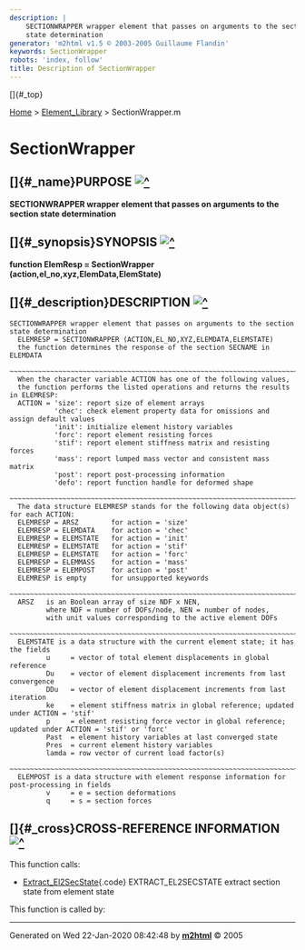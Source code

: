 ```yaml
---
description: |
    SECTIONWRAPPER wrapper element that passes on arguments to the section
    state determination
generator: 'm2html v1.5 © 2003-2005 Guillaume Flandin'
keywords: SectionWrapper
robots: 'index, follow'
title: Description of SectionWrapper
---
```


[]{#_top}

<div>

[Home](../FEDEASLab.html) &gt; [Element\_Library](FEDEASLab.html) &gt;
SectionWrapper.m

</div>

SectionWrapper
==============

[]{#_name}PURPOSE [![\^](../up.png)](#_top)
-------------------------------------------

<div class="box">

**SECTIONWRAPPER wrapper element that passes on arguments to the section
state determination**

</div>

[]{#_synopsis}SYNOPSIS [![\^](../up.png)](#_top)
------------------------------------------------

<div class="box">

**function ElemResp = SectionWrapper
(action,el\_no,xyz,ElemData,ElemState)**

</div>

[]{#_description}DESCRIPTION [![\^](../up.png)](#_top)
------------------------------------------------------

<div class="fragment">

``` {.comment}
SECTIONWRAPPER wrapper element that passes on arguments to the section state determination
  ELEMRESP = SECTIONWRAPPER (ACTION,EL_NO,XYZ,ELEMDATA,ELEMSTATE)
  the function determines the response of the section SECNAME in ELEMDATA
  ~~~~~~~~~~~~~~~~~~~~~~~~~~~~~~~~~~~~~~~~~~~~~~~~~~~~~~~~~~~~~~~~~~~~~~~~~~~~~~~~~~~~~~~~~
  When the character variable ACTION has one of the following values,
  the function performs the listed operations and returns the results in ELEMRESP:
  ACTION = 'size': report size of element arrays
           'chec': check element property data for omissions and assign default values
           'init': initialize element history variables
           'forc': report element resisting forces
           'stif': report element stiffness matrix and resisting forces
           'mass': report lumped mass vector and consistent mass matrix
           'post': report post-processing information
           'defo': report function handle for deformed shape
  ~~~~~~~~~~~~~~~~~~~~~~~~~~~~~~~~~~~~~~~~~~~~~~~~~~~~~~~~~~~~~~~~~~~~~~~~~~~~~~~~~~~~~~~~~
  The data structure ELEMRESP stands for the following data object(s) for each ACTION:
  ELEMRESP = ARSZ        for action = 'size' 
  ELEMRESP = ELEMDATA    for action = 'chec'
  ELEMRESP = ELEMSTATE   for action = 'init'
  ELEMRESP = ELEMSTATE   for action = 'stif'
  ELEMRESP = ELEMSTATE   for action = 'forc'
  ELEMRESP = ELEMMASS    for action = 'mass'
  ELEMRESP = ELEMPOST    for action = 'post'
  ELEMRESP is empty      for unsupported keywords
  ~~~~~~~~~~~~~~~~~~~~~~~~~~~~~~~~~~~~~~~~~~~~~~~~~~~~~~~~~~~~~~~~~~~~~~~~~~~~~~~~~~~~~~~~~
  ARSZ   is an Boolean array of size NDF x NEN,
         where NDF = number of DOFs/node, NEN = number of nodes,
         with unit values corresponding to the active element DOFs
  ~~~~~~~~~~~~~~~~~~~~~~~~~~~~~~~~~~~~~~~~~~~~~~~~~~~~~~~~~~~~~~~~~~~~~~~~~~~~~~~~~~~~~~~~~
  ELEMSTATE is a data structure with the current element state; it has the fields
         u     = vector of total element displacements in global reference
         Du    = vector of element displacement increments from last convergence
         DDu   = vector of element displacement increments from last iteration
         ke    = element stiffness matrix in global reference; updated under ACTION = 'stif'
         p     = element resisting force vector in global reference; updated under ACTION = 'stif' or 'forc'
         Past  = element history variables at last converged state
         Pres  = current element history variables
         lamda = row vector of current load factor(s)
  ~~~~~~~~~~~~~~~~~~~~~~~~~~~~~~~~~~~~~~~~~~~~~~~~~~~~~~~~~~~~~~~~~~~~~~~~~~~~~~~~~~~~~~~~~
  ELEMPOST is a data structure with element response information for post-processing in fields
         v     = e = section deformations
         q     = s = section forces
```

</div>

[]{#_cross}CROSS-REFERENCE INFORMATION [![\^](../up.png)](#_top)
----------------------------------------------------------------

This function calls:

-   [Extract\_El2SecState](Extract_El2SecState.html "function SecState = Extract_El2SecState (sec,ae,ElemState)"){.code}
    EXTRACT\_EL2SECSTATE extract section state from element state

This function is called by:

------------------------------------------------------------------------

Generated on Wed 22-Jan-2020 08:42:48 by
**[m2html](http://www.artefact.tk/software/matlab/m2html/ "Matlab Documentation in HTML")**
© 2005
